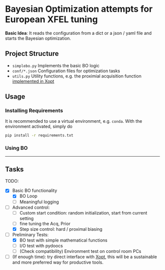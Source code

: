 # Bayesian Optimization attempts for European XFEL tuning

__Basic Idea__: It reads the configuration from a dict or a json / yaml file and starts the Bayesian optimization.

## Project Structure

- `simplebo.py` Implements the basic BO logic
- `conf/*.json` Configuration files for optimization tasks
- `utils.py` Utility functions, e.g. the proximial acquisition function [implemented in Xopt](https://github.com/ChristopherMayes/Xopt/blob/main/xopt/generators/bayesian/custom_botorch/proximal.py)

## Usage

### Installing Requirements

It is recommended to use a virtual environment, e.g. `conda`. With the environment activated, simply do

```bash
pip install -r requirements.txt
```

### Using BO

---

## Tasks

TODO:

- [x] Basic BO functionality
  - [x] BO Loop
  - [ ] Meaningful logging
- [ ] Advanced control:
  - [ ] Custom start condition: random initialization, start from current setting
  - [ ] fine tuning the Acq, Prior
  - [x] Step size control: hard / proximal biasing
- [ ] Preliminary Tests:
  - [x] BO test with simple mathematical functions
  - [ ] I/O test with pydoocs
  - [ ] (Check compatibility) Environment test on control room PCs
- [ ] (If enough time): try direct interface with [Xopt](https://github.com/ChristopherMayes/Xopt), this will be a sustainable and more preferred way for productive tools.
